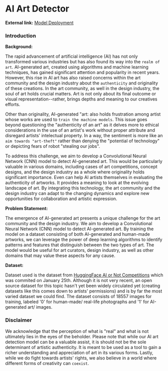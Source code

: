 # AI Art Detector

**External link:** [Model Deployment](https://huggingface.co/spaces/Dissashaf/ai-or-human)

### Introduction
**Background:**

The rapid advancement of artificial intelligence (AI) has not only transformed various industries but has also found its way into the `realm of art`. AI-generated art, created using algorithms and machine learning techniques, has gained significant attention and popularity in recent years. However, this rise in AI art has also raised concerns within the art community and the design industry about the `authenticity` and originality of these creations. In the art community, as well in the design industry, the soul of art holds crucial matters. Art is not only about its final outcome or visual representation--rather, brings depths and meaning to our creatives efforts. 

Other than originality, AI-generated "art: also holds frustration among artist whose works are used to `train the machine models`. This issue goes beyond questioning the "authenticity of an art" as it delves more to ethical considerations in the use of an artist's work without proper attribute and disregard artists' intelectual property. In a way, the sentiment is more like an `aim towards "art-theft"` rather than denying the "potential of technology" or depicting fears of robot "stealing our jobs". 

To address this challenge, we aim to develop a Convolutional Neural Network (CNN) model to detect AI-generated art. This would be particularly valuable in various domains, including cases of art competitions, concept designs, and the design industry as a whole where originality holds significant importance. Even can help AI artists themselves in evaluating the authenticity of artworks. It provides a meaning to look at the evolving landscape of art. By integrating this technology, the art community and the design industry can adapt to the changing dynamics and explore new opportunities for collaboration and artistic expression.

**Problem Statement:**

The emergence of AI-generated art presents a unique challenge for the art community and the design industry. We aim to develop a Convolutional Neural Network (CNN) model to detect AI-generated art. By training the model on a dataset consisting of both AI-generated and human-made artworks, we can leverage the power of deep learning algorithms to identify patterns and features that distinguish between the two types of art. The model would be useful for art curators, design industry, as well as other domains that may value these aspects for any cause. 


**Dataset:**

Dataset used is the dataset from [HuggingFace AI or Not Competitions](https://huggingface.co/datasets/competitions/aiornot) which was commited on January 25th. Although it is not very recent, an open source dataset for this topic hasn't yet been widely circulated yet (creating datasets like this comes down to artists' permissions) and is by far the most varied dataset we could find. The dataset consists of 18557 images for training, labeled '0' for human-made/ real-life photographs and '1' for AI-generated art/ images. 

### Disclaimer

We acknowledge that the perception of what is "real" and what is not ultimately lies in the eyes of the beholder. Please note that while our AI art detection model can be a valuable assist, it is should not be the sole determinant of artistic authenticity. It is meant to be used as a tool to gain a richer understanding and appreciation of art in its various forms. Lastly, while we do fight towards artists' rights, we also believe in a world where different forms of creativity can `coexist`.
